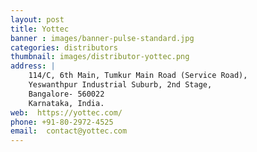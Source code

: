 ```yaml
---
layout: post
title: Yottec
banner : images/banner-pulse-standard.jpg
categories: distributors
thumbnail: images/distributor-yottec.png
address: |
    114/C, 6th Main, Tumkur Main Road (Service Road),
    Yeswanthpur Industrial Suburb, 2nd Stage,
    Bangalore- 560022
    Karnataka, India.
web:  https://yottec.com/
phone: +91-80-2972-4525
email:  contact@yottec.com
---
```


